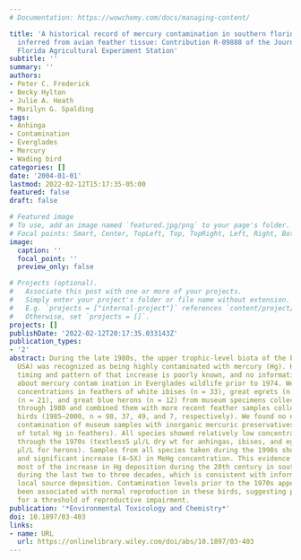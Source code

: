 ```yaml
---
# Documentation: https://wowchemy.com/docs/managing-content/

title: 'A historical record of mercury contamination in southern florida (USA) as
  inferred from avian feather tissue: Contribution R-09888 of the Journal Series,
  Florida Agricultural Experiment Station'
subtitle: ''
summary: ''
authors:
- Peter C. Frederick
- Becky Hylton
- Julie A. Heath
- Marilyn G. Spalding
tags:
- Anhinga
- Contamination
- Everglades
- Mercury
- Wading bird
categories: []
date: '2004-01-01'
lastmod: 2022-02-12T15:17:35-05:00
featured: false
draft: false

# Featured image
# To use, add an image named `featured.jpg/png` to your page's folder.
# Focal points: Smart, Center, TopLeft, Top, TopRight, Left, Right, BottomLeft, Bottom, BottomRight.
image:
  caption: ''
  focal_point: ''
  preview_only: false

# Projects (optional).
#   Associate this post with one or more of your projects.
#   Simply enter your project's folder or file name without extension.
#   E.g. `projects = ["internal-project"]` references `content/project/deep-learning/index.md`.
#   Otherwise, set `projects = []`.
projects: []
publishDate: '2022-02-12T20:17:35.033143Z'
publication_types:
- '2'
abstract: During the late 1980s, the upper trophic-level biota of the Everglades (FL,
  USA) was recognized as being highly contaminated with mercury (Hg). However, the
  timing and pattern of that increase is poorly known, and no information is available
  about mercury contam ination in Everglades wildlife prior to 1974. We measured methylmercury
  concentrations in feathers of white ibises (n = 33), great egrets (n = 7), anhingas
  (n = 21), and great blue herons (n = 12) from museum specimens collected from 1910
  through 1980 and combined them with more recent feather samples collected from live
  birds (1985–2000, n = 98, 37, 49, and 7, respectively). We found no evidence of
  contamination of museum samples with inorganic mercuric preservatives (0.01–0.28%
  of total Hg in feathers). All species showed relatively low concentrations of mercury
  through the 1970s (textless5 μl/L dry wt for anhingas, ibises, and egrets, textless10
  μl/L for herons). Samples from all species taken during the 1990s showed a large
  and significant increase (4–5X) in MeHg concentration. This evidence suggests that
  most of the increase in Hg deposition during the 20th century in south Florida occurred
  during the last two to three decades, which is consistent with information about
  local source deposition. Contamination levels prior to the 1970s appear to have
  been associated with normal reproduction in these birds, suggesting partial evidence
  for a threshold of reproductive impairment.
publication: '*Environmental Toxicology and Chemistry*'
doi: 10.1897/03-403
links:
- name: URL
  url: https://onlinelibrary.wiley.com/doi/abs/10.1897/03-403
---
```

